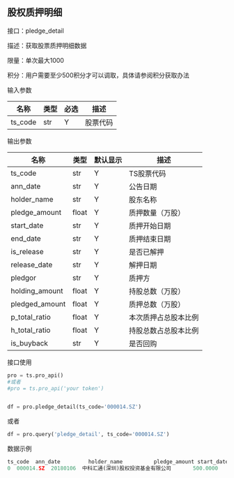 ## 股权质押明细

接口：pledge_detail

描述：获取股票质押明细数据

限量：单次最大1000

积分：用户需要至少500积分才可以调取，具体请参阅积分获取办法 

输入参数

| 名称 | 类型 | 必选 | 描述 |
| --- | --- | --- | --- |
| ts_code | str | Y | 股票代码 |

输出参数

| 名称 | 类型 | 默认显示 | 描述 |
| --- | --- | --- | --- |
| ts_code | str | Y | TS股票代码 |
| ann_date | str | Y | 公告日期 |
| holder_name | str | Y | 股东名称 |
| pledge_amount | float | Y | 质押数量（万股） |
| start_date | str | Y | 质押开始日期 |
| end_date | str | Y | 质押结束日期 |
| is_release | str | Y | 是否已解押 |
| release_date | str | Y | 解押日期 |
| pledgor | str | Y | 质押方 |
| holding_amount | float | Y | 持股总数（万股） |
| pledged_amount | float | Y | 质押总数（万股） |
| p_total_ratio | float | Y | 本次质押占总股本比例 |
| h_total_ratio | float | Y | 持股总数占总股本比例 |
| is_buyback | str | Y | 是否回购 |

接口使用

```python
pro = ts.pro_api()
#或者
#pro = ts.pro_api('your token')


df = pro.pledge_detail(ts_code='000014.SZ')
```

或者

```python
df = pro.query('pledge_detail', ts_code='000014.SZ')
```

数据示例

```python
ts_code  ann_date         holder_name          pledge_amount start_date  \
0  000014.SZ  20180106  中科汇通(深圳)股权投资基金有限公司       500.0000   20171114   
```